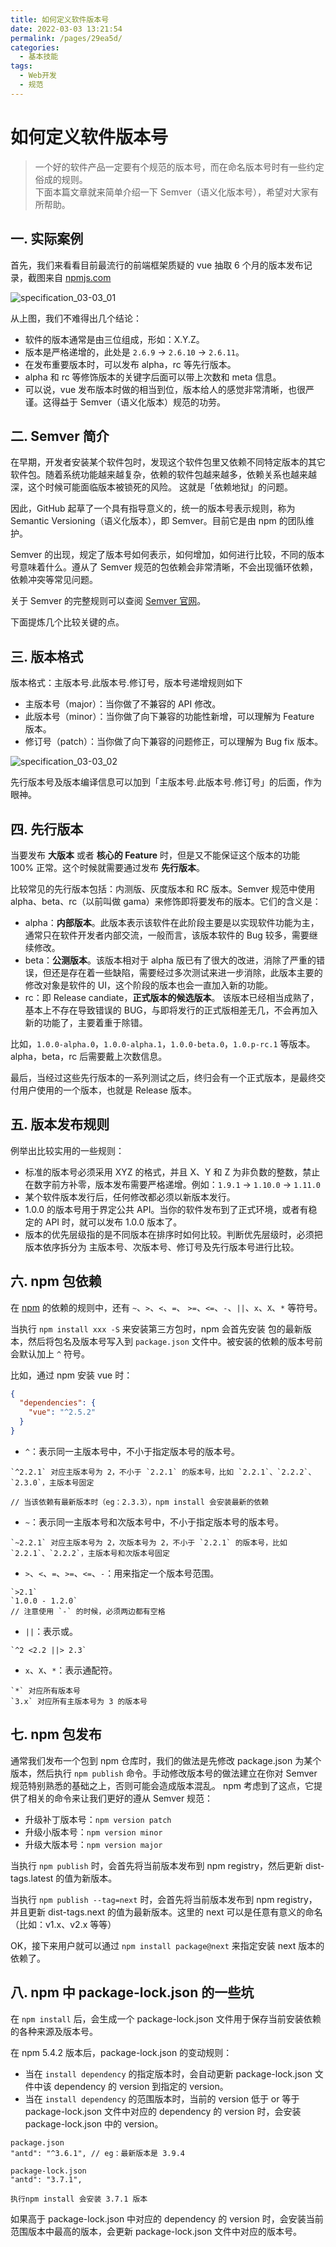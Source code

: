 ```yaml
---
title: 如何定义软件版本号
date: 2022-03-03 13:21:54
permalink: /pages/29ea5d/
categories:
  - 基本技能
tags:
  - Web开发
  - 规范
---
```


# 如何定义软件版本号

> 一个好的软件产品一定要有个规范的版本号，而在命名版本号时有一些约定俗成的规则。  
> 下面本篇文章就来简单介绍一下 Semver（语义化版本号），希望对大家有所帮助。

## 一. 实际案例

首先，我们来看看目前最流行的前端框架质疑的 vue 抽取 6 个月的版本发布记录，截图来自 [npmjs.com](https://www.npmjs.com/package/vue)

![specification_03-03_01](https://cdn.staticaly.com/gh/oliver556/image-hosting@master/specification_03-03_01.21lvntj7ihuo.webp)

<!--<img-desc :num="'0'" :title="'vue npm 版本'" />-->

从上图，我们不难得出几个结论：

- 软件的版本通常是由三位组成，形如：X.Y.Z。
- 版本是严格递增的，此处是 `2.6.9` → `2.6.10` → `2.6.11`。
- 在发布重要版本时，可以发布 alpha，rc 等先行版本。
- alpha 和 rc 等修饰版本的关键字后面可以带上次数和 meta 信息。
- 可以说，vue 发布版本时做的相当到位，版本给人的感觉非常清晰，也很严谨。这得益于 Semver（语义化版本）规范的功劳。

## 二. Semver 简介

在早期，开发者安装某个软件包时，发现这个软件包里又依赖不同特定版本的其它软件包。随着系统功能越来越复杂，依赖的软件包越来越多，依赖关系也越来越深，这个时候可能面临版本被锁死的风险。
这就是「依赖地狱」的问题。

因此，GitHub 起草了一个具有指导意义的，统一的版本号表示规则，称为 Semantic Versioning（语义化版本），即 Semver。目前它是由 npm 的团队维护。

Semver 的出现，规定了版本号如何表示，如何增加，如何进行比较，不同的版本号意味着什么。遵从了 Semver 规范的包依赖会非常清晰，不会出现循环依赖，依赖冲突等常见问题。

关于 Semver 的完整规则可以查阅 [Semver 官网](https://semver.org/lang/zh-CN/)。

下面提炼几个比较关键的点。

## 三. 版本格式

版本格式：主版本号.此版本号.修订号，版本号递增规则如下

- 主版本号（major）：当你做了不兼容的 API 修改。
- 此版本号（minor）：当你做了向下兼容的功能性新增，可以理解为 Feature 版本。
- 修订号（patch）：当你做了向下兼容的问题修正，可以理解为 Bug fix 版本。

![specification_03-03_02](https://cdn.staticaly.com/gh/oliver556/image-hosting@master/specification_03-03_02.3mw3y19jgo80.png)

<!--<img-desc :num="'1'" :title="'semver demo'" />-->

先行版本号及版本编译信息可以加到「主版本号.此版本号.修订号」的后面，作为眼神。

## 四. 先行版本

当要发布 **大版本** 或者 **核心的 Feature** 时，但是又不能保证这个版本的功能 100% 正常。这个时候就需要通过发布 **先行版本**。

比较常见的先行版本包括：内测版、灰度版本和 RC 版本。Semver 规范中使用 alpha、beta、rc（以前叫做 gama）来修饰即将要发布的版本。它们的含义是：

- alpha：**内部版本**。此版本表示该软件在此阶段主要是以实现软件功能为主，通常只在软件开发者内部交流，一般而言，该版本软件的 Bug 较多，需要继续修改。
- beta：**公测版本**。该版本相对于 alpha 版已有了很大的改进，消除了严重的错误，但还是存在着一些缺陷，需要经过多次测试来进一步消除，此版本主要的修改对象是软件的 UI，这个阶段的版本也会一直加入新的功能。
- rc：即 Release candiate，**正式版本的候选版本**。 该版本已经相当成熟了，基本上不存在导致错误的 BUG，与即将发行的正式版相差无几，不会再加入新的功能了，主要着重于除错。

比如，`1.0.0-alpha.0`，`1.0.0-alpha.1`，`1.0.0-beta.0`，`1.0.p-rc.1` 等版本。alpha，beta，rc 后需要戴上次数信息。

最后，当经过这些先行版本的一系列测试之后，终归会有一个正式版本，是最终交付用户使用的一个版本，也就是 Release 版本。

## 五. 版本发布规则

例举出比较实用的一些规则：

- 标准的版本号必须采用 XYZ 的格式，并且 X、Y 和 Z 为非负数的整数，禁止在数字前方补零，版本发布需要严格递增。例如：`1.9.1` → `1.10.0` → `1.11.0`
- 某个软件版本发行后，任何修改都必须以新版本发行。
- 1.0.0 的版本号用于界定公共 API。当你的软件发布到了正式环境，或者有稳定的 API 时，就可以发布 1.0.0 版本了。
- 版本的优先层级指的是不同版本在排序时如何比较。判断优先层级时，必须把版本依序拆分为 主版本号、次版本号、修订号及先行版本号进行比较。

## 六. npm 包依赖

在 [npm](https://www.npmjs.com/) 的依赖的规则中，还有 `~`、`>`、`<`、`=`、 `>=`、`<=`、`-`、`||`、`x`、`X`、`*` 等符号。

当执行 `npm install xxx -S` 来安装第三方包时，npm 会首先安装 包的最新版本，然后将包名及版本号写入到 `package.json` 文件中。被安装的依赖的版本号前会默认加上 `^` 符号。

比如，通过 npm 安装 vue 时：

```json
{
  "dependencies": {
    "vue": "^2.5.2"
  }
}
```

- `^`：表示同一主版本号中，不小于指定版本号的版本号。

```
`^2.2.1` 对应主版本号为 2，不小于 `2.2.1` 的版本号，比如 `2.2.1`、`2.2.2`、`2.3.0`，主版本号固定

// 当该依赖有最新版本时（eg：2.3.3），npm install 会安装最新的依赖
```

- `~`：表示同一主版本号和次版本号中，不小于指定版本号的版本号。

```
`~2.2.1` 对应主版本号为 2，次版本号为 2，不小于 `2.2.1` 的版本号，比如 `2.2.1`、`2.2.2`，主版本号和次版本号固定
```

- `>`、`<`、`=`、`>=`、`<=`、`-`：用来指定一个版本号范围。

```
`>2.1`
`1.0.0 - 1.2.0`
// 注意使用 `-` 的时候，必须两边都有空格
```

- `||`：表示或。

```
`^2 <2.2 ||> 2.3`
```

- `x`、`X`、`*`：表示通配符。

```
`*` 对应所有版本号
`3.x` 对应所有主版本号为 3 的版本号
```

## 七. npm 包发布

通常我们发布一个包到 npm 仓库时，我们的做法是先修改 package.json 为某个版本，然后执行 `npm publish` 命令。手动修改版本号的做法建立在你对 Semver 规范特别熟悉的基础之上，否则可能会造成版本混乱。
npm 考虑到了这点，它提供了相关的命令来让我们更好的遵从 Semver 规范：

- 升级补丁版本号：`npm version patch`
- 升级小版本号：`npm version minor`
- 升级大版本号：`npm version major`

当执行 `npm publish` 时，会首先将当前版本发布到 npm registry，然后更新 dist-tags.latest 的值为新版本。

当执行 `npm publish --tag=next` 时，会首先将当前版本发布到 npm registry，并且更新 dist-tags.next 的值为最新版本。这里的 next 可以是任意有意义的命名（比如：v1.x、v2.x 等等）

OK，接下来用户就可以通过 `npm install package@next` 来指定安装 next 版本的依赖了。

## 八. npm 中 package-lock.json 的一些坑

在 `npm install` 后，会生成一个 package-lock.json 文件用于保存当前安装依赖的各种来源及版本号。

在 npm 5.4.2 版本后，package-lock.json 的变动规则：

- 当在 `install dependency` 的指定版本时，会自动更新 package-lock.json 文件中该 dependency 的 version 到指定的 version。
- 当在 `install dependency` 的范围版本时，当前的 version 低于 or 等于 package-lock.json 文件中对应的 dependency 的 version 时，会安装 package-lock.json 中的 version。

```
package.json
"antd": "^3.6.1", // eg：最新版本是 3.9.4

package-lock.json
"antd": "3.7.1",

执行npm install 会安装 3.7.1 版本
```

如果高于 package-lock.json 中对应的 dependency 的 version 时，会安装当前范围版本中最高的版本，会更新 package-lock.json 文件中对应的版本号。
